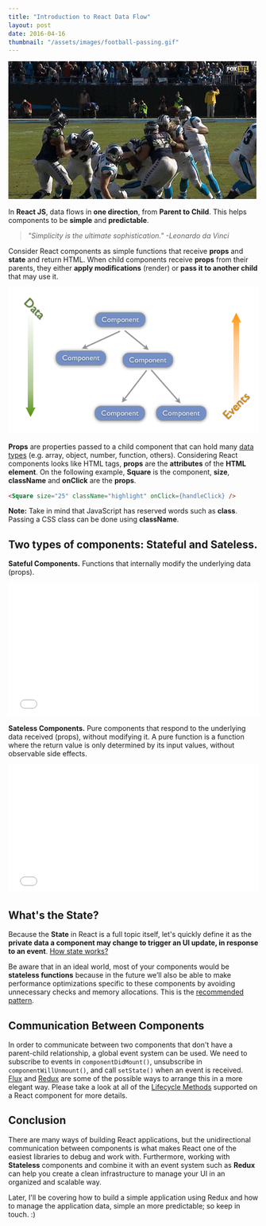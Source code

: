 ```yaml
---
title: "Introduction to React Data Flow"
layout: post
date: 2016-04-16
thumbnail: "/assets/images/football-passing.gif"
---
```

![Post Thumbnail](/assets/images/football-passing.gif)

In **React JS**, data flows in **one direction**, from **Parent to Child**.  This helps components to be **simple** and **predictable**.
<!--more-->

>*"Simplicity is the ultimate sophistication." -Leonardo da Vinci*

Consider React components as simple functions that receive **props** and **state** and return HTML.  When child components receive **props** from their parents, they either **apply modifications** (render) or **pass it to another child** that may use it.

![React Data Flow](/assets/images/react-data-flow.png)

**Props** are properties passed to a child component that can hold many [data types](https://facebook.github.io/react/docs/reusable-components.html#prop-validation) (e.g. array, object, number, function, others).  Considering React components looks like HTML tags, **props** are the **attributes** of the **HTML element**.  On the following example, **Square** is the component, **size**, **className** and **onClick** are the **props**.

```html
<Square size="25" className="highlight" onClick={handleClick} />
```

**Note:** Take in mind that JavaScript has reserved words such as **class**.  Passing a CSS class can be done using **className**.

## Two types of components: **Stateful** and **Sateless**.  

**Sateful Components.** Functions that internally modify the underlying data (props).

<iframe height='266' scrolling='no' src='//codepen.io/embengineering/embed/xVjrOj/?height=266&theme-id=0&default-tab=js,result&embed-version=2' frameborder='no' allowtransparency='true' allowfullscreen='true' style='width: 100%;'>See the Pen <a href='http://codepen.io/embengineering/pen/xVjrOj/'>react-hello-world-es6-stateful</a> by Emmanuel Morales (<a href='http://codepen.io/embengineering'>@embengineering</a>) on <a href='http://codepen.io'>CodePen</a>.
</iframe>

**Sateless Components.** Pure components that respond to the underlying data received (props), without modifying it. A pure function is a function where the return value is only determined by its input values, without observable side effects.

<iframe height='257' scrolling='no' src='//codepen.io/embengineering/embed/reJXVg/?height=257&theme-id=0&default-tab=js,result&embed-version=2' frameborder='no' allowtransparency='true' allowfullscreen='true' style='width: 100%;'>See the Pen <a href='http://codepen.io/embengineering/pen/reJXVg/'>react-hello-world-es6</a> by Emmanuel Morales (<a href='http://codepen.io/embengineering'>@embengineering</a>) on <a href='http://codepen.io'>CodePen</a>.
</iframe>

## What's the State?

Because the **State** in React is a full topic itself, let's quickly define it as the **private data a component may change to trigger an UI update, in response to an event**. [How state works?](https://facebook.github.io/react/docs/interactivity-and-dynamic-uis.html#how-state-works)

Be aware that in an ideal world, most of your components would be **stateless functions** because in the future we’ll also be able to make performance optimizations specific to these components by avoiding unnecessary checks and memory allocations. This is the [recommended pattern](https://facebook.github.io/react/docs/reusable-components.html#stateless-functions).

## Communication Between Components

In order to communicate between two components that don't have a parent-child relationship, a global event system can be used. We need to subscribe to events in `componentDidMount()`, unsubscribe in `componentWillUnmount()`, and call `setState()` when an event is received.  [Flux](https://facebook.github.io/flux/docs/overview.html) and [Redux](http://redux.js.org/index.html) are some of the possible ways to arrange this in a more elegant way.  Please take a look at all of the [Lifecycle Methods](https://facebook.github.io/react/docs/component-specs.html#lifecycle-methods) supported on a React component for more details.

## Conclusion

There are many ways of building React applications, but the unidirectional communication between components is what makes React one of the easiest libraries to debug and work with.  Furthermore, working with **Stateless** components and combine it with an event system such as **Redux** can help you create a clean infrastructure to manage your UI in an organized and scalable way.

Later, I'll be covering how to build a simple application using Redux and how to manage the application data, simple an more predictable; so keep in touch. :)
